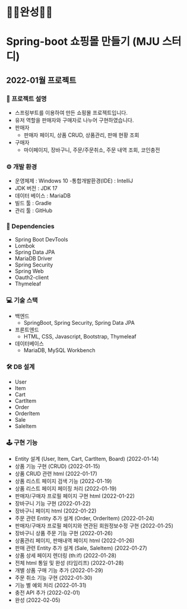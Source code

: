 # 🤩🎉완성🎊🤩 #
# Spring-boot 쇼핑몰 만들기 (MJU 스터디)
## 2022-01월 프로젝트

### 📢 프로젝트 설명
- 스프링부트를 이용하여 만든 쇼핑몰 프로젝트입니다.
- 유저 역할을 판매자와 구매자로 나누어 구현하였습니다.
- 판매자
  - 판매자 페이지, 상품 CRUD, 상품관리, 판매 현황 조회
- 구매자
  - 마이페이지, 장바구니, 주문/주문취소, 주문 내역 조회, 코인충전

### ⚙ 개발 환경
- 운영체제 : Windows 10
-통합개발환경(IDE) : IntelliJ
- JDK 버전 : JDK 17
- 데이터 베이스 : MariaDB
- 빌드 툴 : Gradle
- 관리 툴 : GitHub


### 🔌 Dependencies
- Spring Boot DevTools
- Lombok
- Spring Data JPA
- MariaDB Driver
- Spring Security
- Spring Web
- Oauth2-client
- Thymeleaf


### 💻 기술 스택
- 백엔드
  - SpringBoot, Spring Security, Spring Data JPA
- 프론트엔드
  - HTML, CSS, Javascript, Bootstrap, Thymeleaf
- 데이터베이스
  - MariaDB, MySQL Workbench


### 🛠 DB 설계
- User
- Item
- Cart
- CartItem
- Order
- OrderItem
- Sale
- SaleItem


### 🕹 구현 기능
- Entity 설계 (User, Item, Cart, CartItem, Board) (2022-01-14)
- 상품 기능 구현 (CRUD) (2022-01-15)
- 상품 CRUD 관련 html (2022-01-17)
- 상품 리스트 페이지 검색 기능 (2022-01-19)
- 상품 리스트 페이지 페이징 처리 (2022-01-19)
- 판매자/구매자 프로필 페이지 구현 html (2022-01-22)
- 장바구니 기능 구현 (2022-01-22)
- 장바구니 페이지 html (2022-01-22)
- 주문 관련 Entity 추가 설계 (Order, OrderItem) (2022-01-24)
- 판매자/구매자 프로필 페이지와 연관된 회원정보수정 구현 (2022-01-25)
- 장바구니 상품 주문 기능 구현 (2022-01-26)
- 상품관리 페이지, 판매내역 페이지 html (2022-01-26)
- 판매 관련 Entity 추가 설계 (Sale, SaleItem) (2022-01-27)
- 상품 상세 페이지 렌더링 (th:if) (2022-01-28)
- 전체 html 통일 및 완성 (타임리프) (2022-01-28)
- 개별 상품 구매 기능 추가 (2022-01-29)
- 주문 취소 기능 구현 (2022-01-30)
- 기능 별 예외 처리 (2022-01-31)
- 충전 API 추가 (2022-02-01)
- 완성 (2022-02-05)
